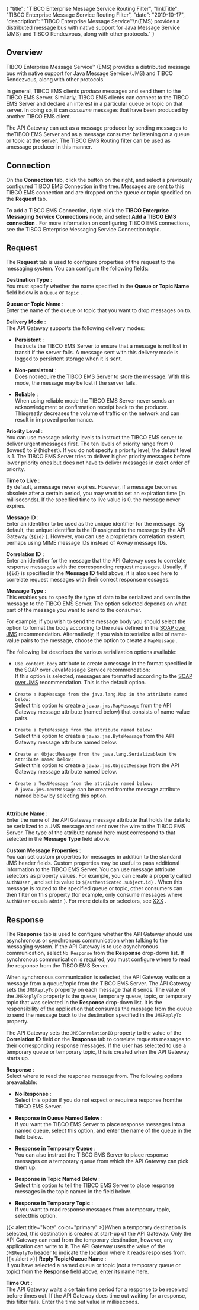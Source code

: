 {
"title": "TIBCO Enterprise Message Service Routing Filter",
"linkTitle": "TIBCO Enterprise Message Service Routing Filter",
"date": "2019-10-17",
"description": "TIBCO Enterprise Message Service™\\n(EMS) provides a distributed message bus with native support for Java Message Service (JMS) and TIBCO Rendezvous, along with other protocols."
}
<div id="p_connector_ems_filter_overview">

Overview
--------

TIBCO Enterprise Message Service™
(EMS) provides a distributed message bus with native support for Java Message Service (JMS) and TIBCO Rendezvous, along with other protocols.

In general, TIBCO EMS clients *produce*
messages and send them to the TIBCO EMS Server. Similarly, TIBCO EMS clients can connect to the TIBCO EMS Server and declare an interest in a particular queue or topic on that server. In doing so, it can *consume*
messages that have been produced by another TIBCO EMS client.

The API Gateway can act as a message producer by sending messages to theTIBCO EMS Server and as a message consumer by listening on a queue or topic at the server. The TIBCO EMS Routing filter can be used as amessage producer in this manner.

</div>

<div id="p_connector_ems_filter_connection">

Connection
----------

On the **Connection**
tab, click the button on the right, and select a previously configured TIBCO EMS Connection in the tree. Messages are sent to this TIBCO EMS connection and are dropped on the queue or topic specified on the **Request**
tab.

To add a TIBCO EMS Connection, right-click the **TIBCO Enterprise Messaging Service Connections**
node, and select **Add a TIBCO EMS connection**
. For more information on configuring TIBCO EMS connections, see the TIBCO Enterprise Messaging Service Connection
topic.

</div>

<div id="p_connector_ems_filter_request">

Request
-------

The **Request**
tab is used to configure properties of the request to the messaging system. You can configure the following fields:

**Destination Type**
:\
You must specify whether the name specified in the **Queue or Topic Name**
field below is a `Queue`
or `Topic`
.

**Queue or Topic Name**
:\
Enter the name of the queue or topic that you want to drop messages on to.

**Delivery Mode**
:\
The API Gateway supports the following delivery modes:

-   **Persistent**
    :\
    Instructs the TIBCO EMS Server to ensure that a message is not lost in transit if the server fails. A message sent with this delivery mode is logged to persistent storage when it is sent.

-   **Non-persistent**
    :\
    Does not require the TIBCO EMS Server to store the message. With this mode, the message may be lost if the server fails.

-   **Reliable**
    :\
    When using reliable mode the TIBCO EMS Server never sends an acknowledgment or confirmation receipt back to the producer. Thisgreatly decreases the volume of traffic on the network and can result in improved performance.

**Priority Level**
:\
You can use message priority levels to instruct the TIBCO EMS server to deliver urgent messages first. The ten levels of priority range from 0 (lowest) to 9 (highest). If you do not specify a priority level, the default level is 1. The TIBCO EMS Server tries to deliver higher priority messages before lower priority ones but does not have to deliver messages in exact order of priority.

**Time to Live**
:\
By default, a message never expires. However, if a message becomes obsolete after a certain period, you may want to set an expiration time (in milliseconds). If the specified time to live value is 0, the message never expires.

**Message ID**
:\
Enter an identifier to be used as the unique identifier for the message. By default, the unique identifier is the ID assigned to the message by the API Gateway (`${id}`
). However, you can use a proprietary correlation system, perhaps using MIME message IDs instead of Axway message IDs.

**Correlation ID**
:\
Enter an identifier for the message that the API Gateway uses to correlate response messages with the corresponding request messages. Usually, if `${id}`
is specified in the **Message ID**
field above, it is also used here to correlate request messages with their correct response messages.

**Message Type**
:\
This enables you to specify the type of data to be serialized and sent in the message to the TIBCO EMS Server. The option selected depends on what part of the message you want to send to the consumer.

For example, if you wish to send the message body you should select the option to format the body according to the rules defined in the [SOAP over JMS](http://www.w3.org/TR/soapjms/)
recommendation. Alternatively, if you wish to serialize a list of name-value pairs to the message, choose the option to create a `MapMessage`
.

The following list describes the various serialization options available:

-   `Use content.body`
    attribute to create a message in the format specified in the SOAP over JavaMessage Service recommendation:\
    If this option is selected, messages are formatted according to the [SOAP over JMS](http://www.w3.org/TR/soapjms/)
    recommendation. This is the default option.

-   `Create a MapMessage from the java.lang.Map in the attribute named below:`\
    Select this option to create a `javax.jms.MapMessage`
    from the API Gateway message attribute (named below) that consists of name-value pairs.

-   `Create a ByteMessage from the attribute named below:`\
    Select this option to create a `javax.jms.ByteMessage`
    from the API Gateway message attribute named below.

-   `Create an ObjectMessage from the java.lang.Serializablein the attribute named below:`\
    Select this option to create a `javax.jms.ObjectMessage`
    from the API Gateway message attribute named below.

-   `Create a TextMessage from the attribute named below:`\
    A `javax.jms.TextMessage`
    can be created fromthe message attribute named below by selecting this option.

\
**Attribute Name**
:\
Enter the name of the API Gateway message attribute that holds the data to be serialized to a JMS message and sent over the wire to the TIBCO EMS Server. The type of the attribute named here must correspond to that selected in the **Message Type**
field above.

**Custom Message Properties**
:\
You can set custom properties for messages in addition to the standard JMS header fields. Custom properties may be useful to pass additional information to the TIBCO EMS Server. You can use message attribute selectors as property values. For example, you can create a property called `AuthNUser`
, and set its value to `${authenticated.subject.id}`
. When this message is routed to the specified queue or topic, other consumers can then filter on this property (for example, only consume messages where `AuthNUser`
equals `admin`
). For more details on selectors, see [XXX](general_selector.htm)
.

</div>

<div id="p_connector_ems_filter_response">

Response
--------

The **Response**
tab is used to configure whether the API Gateway should use asynchronous or synchronous communication when talking to the messaging system. If the API Gateway is to use asynchronous communication, select `No Response`
from the **Response**
drop-down list. If synchronous communication is required, you must configure where to read the response from the TIBCO EMS Server.

When synchronous communication is selected, the API Gateway waits on a message from a queue/topic from the TIBCO EMS Server. The API Gateway sets the `JMSReplyTo`
property on each message that it sends. The value of the `JMSReplyTo`
property is the queue, temporary queue, topic, or temporary topic that was selected in the **Response**
drop-down list. It is the responsibility of the application that consumes the message from the queue to send the message back to the destination specified in the `JMSReplyTo`
property.

The API Gateway sets the `JMSCorrelationID`
property to the value of the **Correlation ID**
field on the **Response**
tab to correlate requests messages to their corresponding response messages. If the user has selected to use a temporary queue or temporary topic, this is created when the API Gateway starts up.

**Response**
:\
Select where to read the response message from. The following options areavailable:

-   **No Response**
    :\
    Select this option if you do not expect or require a response fromthe TIBCO EMS Server.

-   **Response in Queue Named Below**
    :\
    If you want the TIBCO EMS Server to place response messages into a named queue, select this option, and enter the name of the queue in the field below.

-   **Response in Temporary Queue**
    :\
    You can also instruct the TIBCO EMS Server to place response messages on a temporary queue from which the API Gateway can pick them up.

-   **Response in Topic Named Below**
    :\
    Select this option to tell the TIBCO EMS Server to place response messages in the topic named in the field below.

-   **Response in Temporary Topic**
    :\
    If you want to read response messages from a temporary topic, selectthis option.

{{< alert title="Note" color="primary" >}}When a temporary destination is selected, this destination is created at start-up of the API Gateway. Only the API Gateway can read from the temporary destination, however, any application can write to it. The API Gateway uses the value of the `JMSReplyTo`
header to indicate the location where it reads responses from.{{< /alert >}}
**Reply Topic/Queue Name**
:\
If you have selected a named queue or topic (*not*
a temporary queue or topic) from the **Response**
field above, enter its name here.

**Time Out**
:\
The API Gateway waits a certain time period for a response to be received before times out. If the API Gateway does time out waiting for a response, this filter fails. Enter the time out value in milliseconds.

</div>

